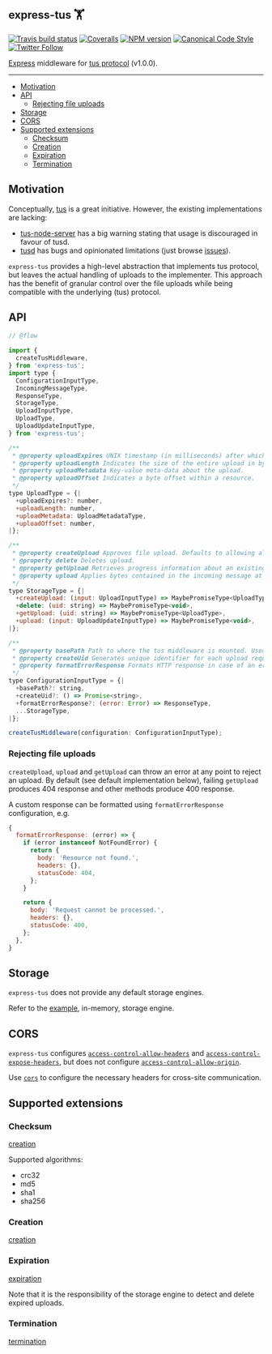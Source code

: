 ## express-tus 🏋️

[![Travis build status](http://img.shields.io/travis/gajus/express-tus/master.svg?style=flat-square)](https://travis-ci.org/gajus/express-tus)
[![Coveralls](https://img.shields.io/coveralls/gajus/express-tus.svg?style=flat-square)](https://coveralls.io/github/gajus/express-tus)
[![NPM version](http://img.shields.io/npm/v/express-tus.svg?style=flat-square)](https://www.npmjs.org/package/express-tus)
[![Canonical Code Style](https://img.shields.io/badge/code%20style-canonical-blue.svg?style=flat-square)](https://github.com/gajus/canonical)
[![Twitter Follow](https://img.shields.io/twitter/follow/kuizinas.svg?style=social&label=Follow)](https://twitter.com/kuizinas)

[Express](https://expressjs.com/) middleware for [tus protocol](https://tus.io/) (v1.0.0).

---

* [Motivation](#motivation)
* [API](#api)
  * [Rejecting file uploads](#rejecting-file-uploads)
* [Storage](#storage)
* [CORS](#cors)
* [Supported extensions](#supported-extensions)
  * [Checksum](#checksum)
  * [Creation](#creation)
  * [Expiration](#expiration)
  * [Termination](#termination)

## Motivation

Conceptually, [tus](https://tus.io/) is a great initiative. However, the existing implementations are lacking:

* [tus-node-server](https://github.com/tus/tus-node-server) has a big warning stating that usage is discouraged in favour of tusd.
* [tusd](https://github.com/tus/tusd) has bugs and opinionated limitations (just browse [issues](https://github.com/tus/tusd/issues)).

`express-tus` provides a high-level abstraction that implements tus protocol, but leaves the actual handling of uploads to the implementer. This approach has the benefit of granular control over the file uploads while being compatible with the underlying (tus) protocol.

## API

```js
// @flow

import {
  createTusMiddleware,
} from 'express-tus';
import type {
  ConfigurationInputType,
  IncomingMessageType,
  ResponseType,
  StorageType,
  UploadInputType,
  UploadType,
  UploadUpdateInputType,
} from 'express-tus';

/**
 * @property uploadExpires UNIX timestamp (in milliseconds) after which the upload will be deleted.
 * @property uploadLength Indicates the size of the entire upload in bytes.
 * @property uploadMetadata Key-value meta-data about the upload.
 * @property uploadOffset Indicates a byte offset within a resource.
 */
type UploadType = {|
  +uploadExpires?: number,
  +uploadLength: number,
  +uploadMetadata: UploadMetadataType,
  +uploadOffset: number,
|};

/**
 * @property createUpload Approves file upload. Defaults to allowing all uploads.
 * @property delete Deletes upload.
 * @property getUpload Retrieves progress information about an existing upload.
 * @property upload Applies bytes contained in the incoming message at the given offset.
 */
type StorageType = {|
  +createUpload: (input: UploadInputType) => MaybePromiseType<UploadType>,
  +delete: (uid: string) => MaybePromiseType<void>,
  +getUpload: (uid: string) => MaybePromiseType<UploadType>,
  +upload: (input: UploadUpdateInputType) => MaybePromiseType<void>,
|};

/**
 * @property basePath Path to where the tus middleware is mounted. Used for redirects. Defaults to `/`.
 * @property createUid Generates unique identifier for each upload request. Defaults to UUID v4.
 * @property formatErrorResponse Formats HTTP response in case of an error.
 */
type ConfigurationInputType = {|
  +basePath?: string,
  +createUid?: () => Promise<string>,
  +formatErrorResponse?: (error: Error) => ResponseType,
  ...StorageType,
|};

createTusMiddleware(configuration: ConfigurationInputType);

```

### Rejecting file uploads

`createUpload`, `upload` and `getUpload` can throw an error at any point to reject an upload. By default (see default implementation below), failing `getUpload` produces 404 response and other methods produce 400 response.

A custom response can be formatted using `formatErrorResponse` configuration, e.g.

```js
{
  formatErrorResponse: (error) => {
    if (error instanceof NotFoundError) {
      return {
        body: 'Resource not found.',
        headers: {},
        statusCode: 404,
      };
    }

    return {
      body: 'Request cannot be processed.',
      headers: {},
      statusCode: 400,
    };
  },
}

```

## Storage

`express-tus` does not provide any default storage engines.

Refer to the [example](./src/factories/createMemoryStorage.js), in-memory, storage engine.

## CORS

`express-tus` configures [`access-control-allow-headers`](https://developer.mozilla.org/en-US/docs/Web/HTTP/Headers/Access-Control-Allow-Headers) and [`access-control-expose-headers`](https://developer.mozilla.org/en-US/docs/Web/HTTP/Headers/Access-Control-Expose-Headers), but does not configure [`access-control-allow-origin`](https://developer.mozilla.org/en-US/docs/Web/HTTP/Headers/Access-Control-Allow-Origin).

Use [`cors`](https://www.npmjs.com/package/cors) to configure the necessary headers for cross-site communication.

## Supported extensions

### Checksum

[creation](https://tus.io/protocols/resumable-upload.html#checksum)

Supported algorithms:

* crc32
* md5
* sha1
* sha256

### Creation

[creation](https://tus.io/protocols/resumable-upload.html#creation)

### Expiration

[expiration](https://tus.io/protocols/resumable-upload.html#expiration)

Note that it is the responsibility of the storage engine to detect and delete expired uploads.

### Termination

[termination](https://tus.io/protocols/resumable-upload.html#termination)
